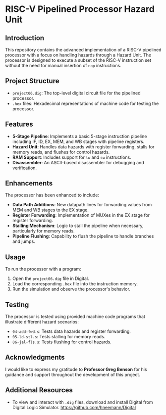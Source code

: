 # RISC-V Pipelined Processor Hazard Unit

## Introduction
This repository contains the advanced implementation of a RISC-V pipelined processor with a focus on handling hazards through a Hazard Unit. The processor is designed to execute a subset of the RISC-V instruction set without the need for manual insertion of `nop` instructions.

## Project Structure
- `project06.dig`: The top-level digital circuit file for the pipelined processor.
- `.hex` files: Hexadecimal representations of machine code for testing the processor.

## Features
- **5-Stage Pipeline**: Implements a basic 5-stage instruction pipeline including IF, ID, EX, MEM, and WB stages with pipeline registers.
- **Hazard Unit**: Handles data hazards with register forwarding, stalls for memory reads, and flushes for control hazards.
- **RAM Support**: Includes support for `lw` and `sw` instructions.
- **Disassembler**: An ASCII-based disassembler for debugging and verification.

## Enhancements
The processor has been enhanced to include:
- **Data Path Additions**: New datapath lines for forwarding values from MEM and WB stages to the EX stage.
- **Register Forwarding**: Implementation of MUXes in the EX stage for register forwarding.
- **Stalling Mechanism**: Logic to stall the pipeline when necessary, particularly for memory reads.
- **Pipeline Flushing**: Capability to flush the pipeline to handle branches and jumps.

## Usage
To run the processor with a program:
1. Open the `project06.dig` file in Digital.
2. Load the corresponding `.hex` file into the instruction memory.
3. Run the simulation and observe the processor's behavior.

## Testing
The processor is tested using provided machine code programs that illustrate different hazard scenarios:
- `04-add-fwd.s`: Tests data hazards and register forwarding.
- `05-ld-stl.s`: Tests stalling for memory reads.
- `06-jal-fls.s`: Tests flushing for control hazards.


## Acknowledgments
I would like to express my gratitude to **Professor Greg Benson** for his guidance and support throughout the development of this project.

## Additional Resources
- To view and interact with `.dig` files, download and install Digital from Digital Logic Simulator. https://github.com/hneemann/Digital
